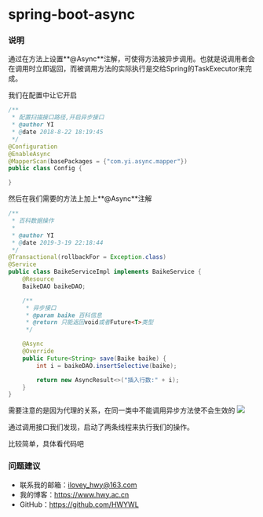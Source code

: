 # spring-boot-async

### 说明
通过在方法上设置**@Async**注解，可使得方法被异步调用。也就是说调用者会在调用时立即返回，而被调用方法的实际执行是交给Spring的TaskExecutor来完成。

我们在配置中让它开启
```java
/**
 * 配置扫描接口路径,开启异步接口
 * @author YI
 * @date 2018-8-22 18:19:45
 */
@Configuration
@EnableAsync
@MapperScan(basePackages = {"com.yi.async.mapper"})
public class Config {

}

```

然后在我们需要的方法上加上**@Async**注解
```java
/**
 * 百科数据操作
 *
 * @author YI
 * @date 2019-3-19 22:18:44
 */
@Transactional(rollbackFor = Exception.class)
@Service
public class BaikeServiceImpl implements BaikeService {
    @Resource
    BaikeDAO baikeDAO;

    /**
     * 异步接口
     * @param baike 百科信息
     * @return 只能返回void或者Future<T>类型
     */

    @Async
    @Override
    public Future<String> save(Baike baike) {
        int i = baikeDAO.insertSelective(baike);

        return new AsyncResult<>("插入行数:" + i);
    }
}
```

需要注意的是因为代理的关系，在同一类中不能调用异步方法使不会生效的
![](https://i.imgur.com/724KzLb.png)

通过调用接口我们发现，启动了两条线程来执行我们的操作。

比较简单，具体看代码吧

### 问题建议

- 联系我的邮箱：ilovey_hwy@163.com
- 我的博客：https://www.hwy.ac.cn
- GitHub：https://github.com/HWYWL